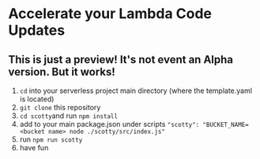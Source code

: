 # Accelerate your Lambda Code Updates

## This is just a preview! It's not event an Alpha version. But it works!

1. `cd` into your serverless project main directory (where the template.yaml is located)
2. `git clone` this repository
3. `cd scotty`and run `npm install`
4. add to your main package.json under scripts `"scotty": "BUCKET_NAME=<bucket name> node ./scotty/src/index.js"`
5. run `npm run scotty`
6. have fun
